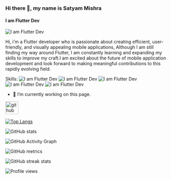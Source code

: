 ### Hi there 👋, my name is **Satyam Mishra**
#### I am Flutter Dev
![I am Flutter Dev](https://user-images.githubusercontent.com/12216430/234763590-3556dac8-2a01-401d-b21e-40dc6db77cae.png)

Hi, i'm a Flutter developer who is passionate about creating efficient, user-friendly, and visually appealing mobile applications, Although I am still finding my way around Flutter, I am constantly learning and expanding my skills to improve my craft.I am excited about the future of mobile application development and look forward to making meaningful contributions to this rapidly evolving field.



Skills: ![I am Flutter Dev](https://img.icons8.com/color/48/null/html-5--v1.png)    ![I am Flutter Dev](https://img.icons8.com/color/48/null/flutter.png)    ![I am Flutter Dev](https://img.icons8.com/color/48/null/dart.png)    ![I am Flutter Dev](https://img.icons8.com/color/48/null/python--v1.png)    ![I am Flutter Dev](https://img.icons8.com/color/48/null/firebase.png)

- 🔭 I’m currently working on this page. 


[<img src='https://cdn.jsdelivr.net/npm/simple-icons@3.0.1/icons/github.svg' alt='github' height='40'>](https://github.com/MSatyam-Mishra)  

[![Top Langs](https://github-readme-stats.vercel.app/api/top-langs/?username=MSatyam-Mishra)](https://github.com/anuraghazra/github-readme-stats)

![GitHub stats](https://github-readme-stats.vercel.app/api?username=MSatyam-Mishra&show_icons=true)  

![GitHub Activity Graph](https://activity-graph.herokuapp.com/graph?username=MSatyam-Mishra)  

![GitHub metrics](https://metrics.lecoq.io/MSatyam-Mishra)  

![GitHub streak stats](https://streak-stats.demolab.com/?user=MSatyam-Mishra)  

![Profile views](https://gpvc.arturio.dev/MSatyam-Mishra)  

